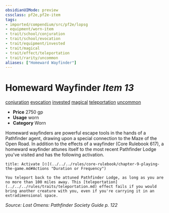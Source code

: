 ```yaml
---
obsidianUIMode: preview
cssclass: pf2e,pf2e-item
tags:
- imported/compendium/src/pf2e/lopsg
- equipment/worn-item
- trait/school/conjuration
- trait/school/evocation
- trait/equipment/invested
- trait/magical
- trait/effect/teleportation
- trait/rarity/uncommon
aliases: ["Homeward Wayfinder"]
---
```

# Homeward Wayfinder *Item 13*  
[conjuration](conjuration.md)  [evocation](evocation.md)  [invested](invested.md)  [magical](magical.md)  [teleportation](teleportation.md)  [uncommon](uncommon.md)  

- **Price** 2750 gp
- **Usage** worn
- **Category** Worn

Homeward wayfinders are powerful escape tools in the hands of a Pathfinder agent, drawing upon a special connection to the Maze of the Open Road. In addition to the effects of a wayfinder (Core Rulebook 617), a homeward wayfinder attunes itself to the most recent Pathfinder Lodge you've visited and has the following activation.

```ad-embed-ability
title: Activate [⏲](../../../rules/core-rulebook/chapter-9-playing-the-game.md#Actions "Duration or Frequency")

You teleport back to the attuned Pathfinder Lodge, as long as you are no more than 100 miles away. This [teleportation](../../../rules/traits/teleportation.md) effect fails if you would bring another creature with you, even if you're carrying it in an extradimensional space.
```

*Source: Lost Omens: Pathfinder Society Guide p. 122*
